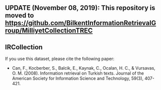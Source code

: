 ## UPDATE (November 08, 2019): This repository is moved to https://github.com/BilkentInformationRetrievalGroup/MilliyetCollectionTREC

## IRCollection

If you use this dataset, please cite the following paper:

- Can, F., Kocberber, S., Balcik, E., Kaynak, C., Ocalan, H. C., & Vursavas, O. M. (2008). Information retrieval on Turkish texts. Journal of the American Society for Information Science and Technology, 59(3), 407-421.
